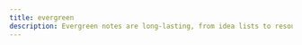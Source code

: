 ```yaml
---
title: evergreen
description: Evergreen notes are long-lasting, from idea lists to resources to books I'm reading.
---
```

